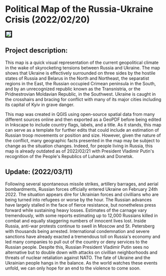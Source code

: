 # Political Map of the Russia-Ukraine Crisis (2022/02/20)

<img style="border:3px solid black;" src="ukrainerussiaMAP.svg?raw=true"/>

## Project description:
This map is a quick visual representation of the current geopolitical climate in the wake of skyrocketing tensions between Russia and Ukraine. The map shows that Ukraine is effectively surrounded on three sides by the hostile states of Russia and Belarus in the North and Northeast, the separatist regions in the East, the Russian occupied Crimean peninsula in the South, and by an unrecognized republic known as the Transnistria, or the Pridnestrovian Moldavian Republic, in the Southwest. Ukraine is caught in the crosshairs and bracing for conflict with many of its major cities including its capital of Kyiv in grave danger. <br>

This map was created in QGIS using open-source spatial data from many different sources online and then exported as a GeoPDF before being edited in Inkscape to include country flags, labels, and a title. As it stands, this map can serve as a template for further edits that could include an estimation of Russian troop movements or position and size. However, given the nature of the conflict, many geographic facts presented in the map may be subject to change as the situation changes. Indeed, for people living in Russia, this map is already outdated as of 2022/02/21 with President Vladimir Putin's recognition of the People's Republics of Luhansk and Donetsk. <br>

## Update: (2022/03/11)
Following several spontaneous missile strikes, artillery barrages, and aerial bombardments, Russian forces officially entered Ukraine on February 24th 2022. The situation appears dire for Ukrainian forces and civillians who are being turned into refugees or worse by the hour. The Russian advances have largely stalled in the face of fierce resistance, but nonetheless press forward while sustaining heavy losses. Estimates of the carnage vary tremendously, with some reports estimating up to 12,000 Russians killed in combat and equally staggering numbers of innocent lives lost. Inside Russia, anti-war protests continue to swell in Moscow and St. Petersberg with thousands being arrested. International condemnation and severe sanctions have already exacted a tremendous toll on Russia's economy and led many companies to pull out of the country or deny services to the Russian people. Despite this, Russian President Vladimir Putin sees no alternative but to double down with attacks on civillian neighborhoods and threats of nuclear retaliation against NATO. The fate of Ukraine and the Ukrainian people hangs in the balance. As the world watches these events unfold, we can only hope for an end to the violence to come soon. 
